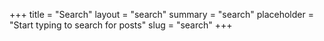 +++
title = "Search"
layout = "search"
summary = "search"
placeholder = "Start typing to search for posts"
slug = "search"
+++
